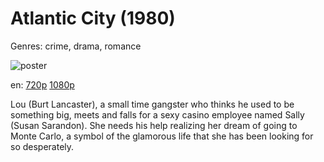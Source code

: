 # Atlantic City (1980)

Genres: crime, drama, romance

![poster](http://image.tmdb.org/t/p/w500/cTGhfa9MZOcVAmYHafOSYQAljfE.jpg)

en:
  [720p](magnet:?xt=urn:btih:E8CA71BBE88294AAD4BBCEFE1AB9CADEFFB4CAEC&tr=udp://glotorrents.pw:6969/announce&tr=udp://tracker.opentrackr.org:1337/announce&tr=udp://torrent.gresille.org:80/announce&tr=udp://tracker.openbittorrent.com:80&tr=udp://tracker.coppersurfer.tk:6969&tr=udp://tracker.leechers-paradise.org:6969&tr=udp://p4p.arenabg.ch:1337&tr=udp://tracker.internetwarriors.net:1337)
  [1080p](magnet:?xt=urn:btih:39D1BCEB49405E7D662C5F4B1CCB7749951B8272&tr=udp://glotorrents.pw:6969/announce&tr=udp://tracker.opentrackr.org:1337/announce&tr=udp://torrent.gresille.org:80/announce&tr=udp://tracker.openbittorrent.com:80&tr=udp://tracker.coppersurfer.tk:6969&tr=udp://tracker.leechers-paradise.org:6969&tr=udp://p4p.arenabg.ch:1337&tr=udp://tracker.internetwarriors.net:1337)
  


Lou (Burt Lancaster), a small time gangster who thinks he used to be something big, meets and falls for a sexy casino employee named Sally (Susan Sarandon). She needs his help realizing her dream of going to Monte Carlo, a symbol of the glamorous life that she has been looking for so desperately.